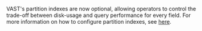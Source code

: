 VAST's partition indexes are now optional, allowing operators to control the
trade-off between disk-usage and query performance for every field. For more
information on how to configure partition indexes, see
[here](https://vast.io/docs/setup-vast/tune#skip-partition-index-creation).

